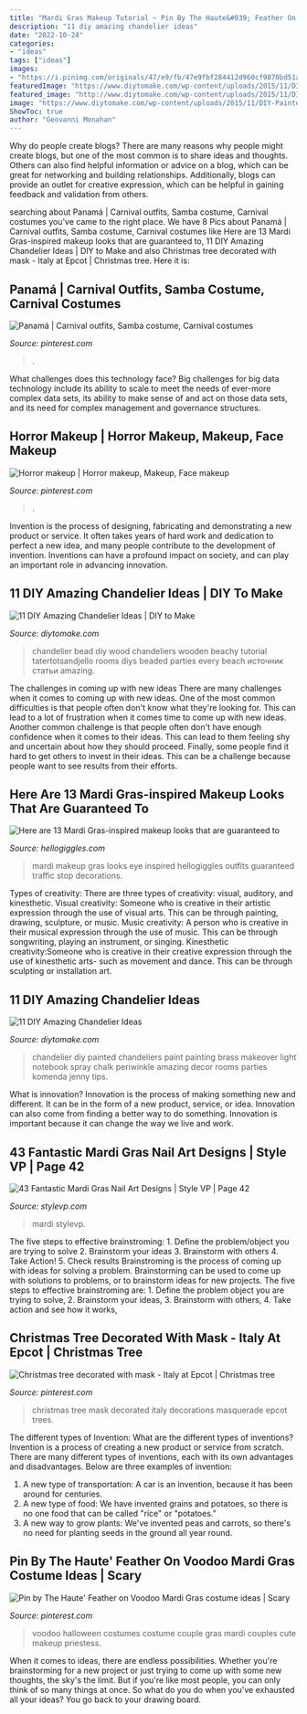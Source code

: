 ```yaml
---
title: "Mardi Gras Makeup Tutorial ~ Pin By The Haute&#039; Feather On Voodoo Mardi Gras Costume Ideas"
description: "11 diy amazing chandelier ideas"
date: "2022-10-24"
categories:
- "ideas"
tags: ["ideas"]
images:
- "https://i.pinimg.com/originals/47/e9/fb/47e9fbf284412d960cf9870bd51a6dfc.jpg"
featuredImage: "https://www.diytomake.com/wp-content/uploads/2015/11/DIY-Painted-Chandelier.jpg"
featured_image: "http://www.diytomake.com/wp-content/uploads/2015/11/DIY-Beach-Wood-Bead-Chandelier.jpg"
image: "https://www.diytomake.com/wp-content/uploads/2015/11/DIY-Painted-Chandelier.jpg"
ShowToc: true
author: "Geovanni Monahan"
---
```



Why do people create blogs?
There are many reasons why people might create blogs, but one of the most common is to share ideas and thoughts. Others can also find helpful information or advice on a blog, which can be great for networking and building relationships. Additionally, blogs can provide an outlet for creative expression, which can be helpful in gaining feedback and validation from others.

	

		
searching about Panamá | Carnival outfits, Samba costume, Carnival costumes you've came to the right place. We have 8 Pics about Panamá | Carnival outfits, Samba costume, Carnival costumes like Here are 13 Mardi Gras-inspired makeup looks that are guaranteed to, 11 DIY Amazing Chandelier Ideas | DIY to Make and also Christmas tree decorated with mask - Italy at Epcot | Christmas tree. Here it is:
		
    
## Panamá | Carnival Outfits, Samba Costume, Carnival Costumes

<img loading=lazy src="https://i.pinimg.com/736x/2a/33/7d/2a337d06ed1af024c43b3d139975d150.jpg" onerror="this.onerror=null;this.src='https://tse1.mm.bing.net/th?id=OIP.doRJ0v0JXBUAWigFPARCKgHaLI&amp;pid=15.1';" alt="Panamá | Carnival outfits, Samba costume, Carnival costumes">

_Source: pinterest.com_

>. 

	

What challenges does this technology face?
Big challenges for big data technology include its ability to scale to meet the needs of ever-more complex data sets, its ability to make sense of and act on those data sets, and its need for complex management and governance structures.

    
## Horror Makeup | Horror Makeup, Makeup, Face Makeup

<img loading=lazy src="https://i.pinimg.com/736x/e8/ad/eb/e8adebca502719605501e74c538e041a.jpg" onerror="this.onerror=null;this.src='https://tse1.mm.bing.net/th?id=OIP.t4EYxprfmhzjTerigsCSGgHaJ3&amp;pid=15.1';" alt="Horror makeup | Horror makeup, Makeup, Face makeup">

_Source: pinterest.com_

>. 

	

Invention is the process of designing, fabricating and demonstrating a new product or service. It often takes years of hard work and dedication to perfect a new idea, and many people contribute to the development of invention. Inventions can have a profound impact on society, and can play an important role in advancing innovation.

    
## 11 DIY Amazing Chandelier Ideas | DIY To Make

<img loading=lazy src="http://www.diytomake.com/wp-content/uploads/2015/11/DIY-Beach-Wood-Bead-Chandelier.jpg" onerror="this.onerror=null;this.src='https://tse3.mm.bing.net/th?id=OIP.NODrBqjLaYqvb251SuN90wHaJM&amp;pid=15.1';" alt="11 DIY Amazing Chandelier Ideas | DIY to Make">

_Source: diytomake.com_

>chandelier bead diy wood chandeliers wooden beachy tutorial tatertotsandjello rooms diys beaded parties every beach источник статьи amazing. 

	

The challenges in coming up with new ideas
There are many challenges when it comes to coming up with new ideas. One of the most common difficulties is that people often don't know what they're looking for. This can lead to a lot of frustration when it comes time to come up with new ideas. Another common challenge is that people often don't have enough confidence when it comes to their ideas. This can lead to them feeling shy and uncertain about how they should proceed. Finally, some people find it hard to get others to invest in their ideas. This can be a challenge because people want to see results from their efforts.

    
## Here Are 13 Mardi Gras-inspired Makeup Looks That Are Guaranteed To

<img loading=lazy src="http://images.hellogiggles.com/uploads/2017/02/28061933/Mardi-Gras-makeup.jpg" onerror="this.onerror=null;this.src='https://tse4.mm.bing.net/th?id=OIP.SEcefoT2r7EDN1qNAVuFRwHaHW&amp;pid=15.1';" alt="Here are 13 Mardi Gras-inspired makeup looks that are guaranteed to">

_Source: hellogiggles.com_

>mardi makeup gras looks eye inspired hellogiggles outfits guaranteed traffic stop decorations. 

	

Types of creativity: There are three types of creativity: visual, auditory, and kinesthetic.
Visual creativity: Someone who is creative in their artistic expression through the use of visual arts. This can be through painting, drawing, sculpture, or music. Music creativity: A person who is creative in their musical expression through the use of music. This can be through songwriting, playing an instrument, or singing. Kinesthetic creativity:Someone who is creative in their creative expression through the use of kinesthetic arts- such as movement and dance. This can be through sculpting or installation art.

    
## 11 DIY Amazing Chandelier Ideas

<img loading=lazy src="https://www.diytomake.com/wp-content/uploads/2015/11/DIY-Painted-Chandelier.jpg" onerror="this.onerror=null;this.src='https://tse4.mm.bing.net/th?id=OIP.Ch7YN8CU3m4Yi8OBxEM78QHaLJ&amp;pid=15.1';" alt="11 DIY Amazing Chandelier Ideas">

_Source: diytomake.com_

>chandelier diy painted chandeliers paint painting brass makeover light notebook spray chalk periwinkle amazing decor rooms parties komenda jenny tips. 

	

What is innovation?
Innovation is the process of making something new and different. It can be in the form of a new product, service, or idea. Innovation can also come from finding a better way to do something. Innovation is important because it can change the way we live and work.

    
## 43 Fantastic Mardi Gras Nail Art Designs | Style VP | Page 42

<img loading=lazy src="http://www.stylevp.com/wp-content/uploads/2019/04/42-mardi-gras-nails.jpg" onerror="this.onerror=null;this.src='https://tse4.mm.bing.net/th?id=OIP.7VyYZYwy2gcdSyAQKXel7AHaJQ&amp;pid=15.1';" alt="43 Fantastic Mardi Gras Nail Art Designs | Style VP | Page 42">

_Source: stylevp.com_

>mardi stylevp. 

	

The five steps to effective brainstroming: 1. Define the problem/object you are trying to solve 2. Brainstorm your ideas 3. Brainstorm with others 4. Take Action! 5. Check results
Brainstroming is the process of coming up with ideas for solving a problem. Brainstorming can be used to come up with solutions to problems, or to brainstorm ideas for new projects. The five steps to effective brainstroming are: 1. Define the problem object you are trying to solve, 2. Brainstorm your ideas, 3. Brainstorm with others, 4. Take action and see how it works, 
    
## Christmas Tree Decorated With Mask - Italy At Epcot | Christmas Tree

<img loading=lazy src="https://i.pinimg.com/originals/47/e9/fb/47e9fbf284412d960cf9870bd51a6dfc.jpg" onerror="this.onerror=null;this.src='https://tse4.mm.bing.net/th?id=OIP.2EmMul0vE6yPHQlfZmGlfAHaLF&amp;pid=15.1';" alt="Christmas tree decorated with mask - Italy at Epcot | Christmas tree">

_Source: pinterest.com_

>christmas tree mask decorated italy decorations masquerade epcot trees. 

	

The different types of Invention: What are the different types of inventions?
Invention is a process of creating a new product or service from scratch. There are many different types of inventions, each with its own advantages and disadvantages. Below are three examples of invention:
1) A new type of transportation: A car is an invention, because it has been around for centuries. 
2) A new type of food: We have invented grains and potatoes, so there is no one food that can be called "rice" or "potatoes." 
3) A new way to grow plants: We've invented peas and carrots, so there's no need for planting seeds in the ground all year round.

    
## Pin By The Haute&#039; Feather On Voodoo Mardi Gras Costume Ideas | Scary

<img loading=lazy src="https://i.pinimg.com/originals/df/ec/00/dfec007552c430e77e81bcfb68bf7c44.jpg" onerror="this.onerror=null;this.src='https://tse4.mm.bing.net/th?id=OIP.LAV5u2GhuO7rs7qpS7q8NAHaMI&amp;pid=15.1';" alt="Pin by The Haute&#039; Feather on Voodoo Mardi Gras costume ideas | Scary">

_Source: pinterest.com_

>voodoo halloween costumes costume couple gras mardi couples cute makeup priestess. 

	

When it comes to ideas, there are endless possibilities. Whether you're brainstorming for a new project or just trying to come up with some new thoughts, the sky's the limit. But if you're like most people, you can only think of so many things at once. So what do you do when you've exhausted all your ideas? You go back to your drawing board.

